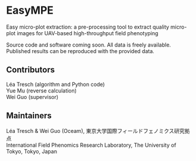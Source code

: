 # EasyMPE
Easy micro-plot extraction: a pre-processing tool to extract quality micro-plot images for UAV-based high-throughput field phenotyping

Source code and software coming soon.
All data is freely available. Published results can be reproduced with the provided data.

## Contributors
Léa Tresch (algorithm and Python code)<br/>
Yue Mu (reverse calculation)<br/>
Wei Guo (supervisor)  

## Maintainers
Léa Tresch & Wei Guo (Oceam), 東京大学国際フィールドフェノミクス研究拠点  <br/>
International Field Phenomics Research Laboratory, The University of Tokyo, Tokyo, Japan
